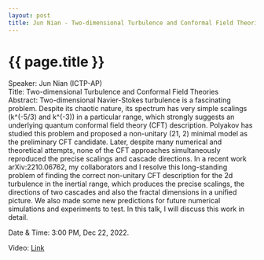 ```yaml
---
layout: post
title: Jun Nian - Two-dimensional Turbulence and Conformal Field Theories
---
```


{{ page.title }}
================

Speaker: Jun Nian (ICTP-AP)  
Title: Two-dimensional Turbulence and Conformal Field Theories  
Abstract:  Two-dimensional Navier-Stokes turbulence is a fascinating problem. Despite its chaotic nature, its spectrum has very simple scalings (k^(-5/3) and k^(-3)) in a particular range, which strongly suggests an underlying quantum conformal field theory (CFT) description. Polyakov has studied this problem and proposed a non-unitary (21, 2) minimal model as the preliminary CFT candidate. Later, despite many numerical and theoretical attempts, none of the CFT approaches simultaneously reproduced the precise scalings and cascade directions. In a recent work arXiv:2210.06762, my collaborators and I resolve this long-standing problem of finding the correct non-unitary CFT description for the 2d turbulence in the inertial range, which produces the precise scalings, the directions of two cascades and also the fractal dimensions in a unified picture. We also made some new predictions for future numerical simulations and experiments to test. In this talk, I will discuss this work in detail.  

Date & Time: 3:00 PM, Dec 22, 2022.

Video: [Link](https://www.bilibili.com/video/BV19v4y1Q7ga/?share_source=copy_web&vd_source=24b177539d23769c10e3e2d6f6e5e60d)  